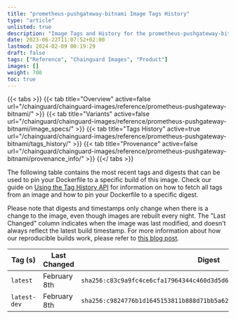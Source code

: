 ```yaml
---
title: "prometheus-pushgateway-bitnami Image Tags History"
type: "article"
unlisted: true
description: "Image Tags and History for the prometheus-pushgateway-bitnami Chainguard Image"
date: 2023-06-22T11:07:52+02:00
lastmod: 2024-02-09 00:19:29
draft: false
tags: ["Reference", "Chainguard Images", "Product"]
images: []
weight: 700
toc: true
---
```


{{< tabs >}}
{{< tab title="Overview" active=false url="/chainguard/chainguard-images/reference/prometheus-pushgateway-bitnami/" >}}
{{< tab title="Variants" active=false url="/chainguard/chainguard-images/reference/prometheus-pushgateway-bitnami/image_specs/" >}}
{{< tab title="Tags History" active=true url="/chainguard/chainguard-images/reference/prometheus-pushgateway-bitnami/tags_history/" >}}
{{< tab title="Provenance" active=false url="/chainguard/chainguard-images/reference/prometheus-pushgateway-bitnami/provenance_info/" >}}
{{</ tabs >}}

The following table contains the most recent tags and digests that can be used to pin your Dockerfile to a specific build of this image. Check our guide on [Using the Tag History API](/chainguard/chainguard-images/using-the-tag-history-api/) for information on how to fetch all tags from an image and how to pin your Dockerfile to a specific digest.

Please note that digests and timestamps only change when there is a change to the image, even though images are rebuilt every night. The "Last Changed" column indicates when the image was last modified, and doesn't always reflect the latest build timestamp. For more information about how our reproducible builds work, please refer to [this blog post](https://www.chainguard.dev/unchained/reproducing-chainguards-reproducible-image-builds).

| Tag (s)       | Last Changed | Digest                                                                    |
|---------------|--------------|---------------------------------------------------------------------------|
|  `latest`     | February 8th | `sha256:c83c9a9fc4ce6cfa17964344c460d3d5d650b0332d71766ab47079c27235d98a` |
|  `latest-dev` | February 8th | `sha256:c9824776b1d1645153811b888d71bb5a62bbe5e7991bfb9e68c99db22683fd9f` |

